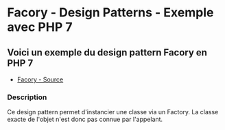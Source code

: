 # Facory - Design Patterns - Exemple avec PHP 7




## Voici un exemple du design pattern Facory en PHP 7

* [Facory - Source](https://github.com/stephweb/design-patterns-php/tree/master/src/facory/index.php)






### Description

Ce design pattern permet d'instancier une classe via un Factory.
La classe exacte de l'objet n'est donc pas connue par l'appelant.